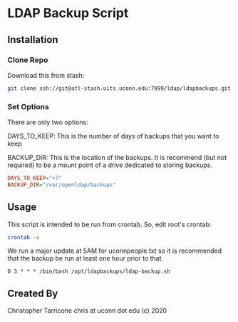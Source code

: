 # LDAP Backup Script

## Installation

### Clone Repo

Download this from stash:

```sh
git clone ssh://git@atl-stash.uits.uconn.edu:7999/ldap/ldapbackups.git
```

### Set Options

There are only two options:

DAYS_TO_KEEP: This is the number of days of backups that you want to keep

BACKUP_DIR: This is the location of the backups. It is recommend (but not required) to be a mount point of a drive dedicated to storing backups.

```ini
DAYS_TO_KEEP="+7"
BACKUP_DIR="/var/openldap/backups"
```

## Usage

This script is intended to be run from crontab. So, edit root's crontab:

```sh
crontab -e
```

We run a major update at 5AM for uconnpeople.txt so it is recommended that the backup be run at least one hour prior to that.

```text
0 3 * * * /bin/bash /opt/ldapbackups/ldap-backup.sh
```

## Created By

Christopher Tarricone chris at uconn dot edu (c) 2020